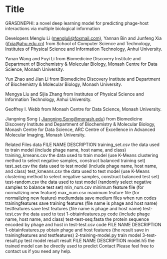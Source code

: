 # Title
GRASDNEPHI: a novel deep learning model for predicting phage-host interactions via multiple biological information

Developers
Menglu Li (mengluli@foxmail.com), Yannan Bin and Junfeng Xia (jfxia@ahu.edu.cn) from School of Computer Science and Technology, Institutes of Physical Science and Information Technology, Anhui University.

Yanan Wang and Fuyi Li from Biomedicine Discovery Institute and Department of Biochemistry & Molecular Biology, Monash Centre for Data Science, Monash University.

Yun Zhao and Jian Li from Biomedicine Discovery Institute and Department of Biochemistry & Molecular Biology, Monash University.

Mengya Liu and Sijia Zhang from Institutes of Physical Science and Information Technology, Anhui University.

Geoffrey I. Webb from Monash Centre for Data Science, Monash University.

Jiangning Song ( Jiangning.Song@monash.edu) from Biomedicine Discovery Institute and Department of Biochemistry & Molecular Biology, Monash Centre for Data Science, ARC Centre of Excellence in Advanced Molecular Imaging, Monash University.

Related Files
data
FILE NAME	DESCRIPTION
training_set.csv	the data used to train model (include phage name, host name, and class)
training_kmeans.csv	the data used to train model (use K-Means clustering method to select negative samples, construct balanced training set)
test_set.csv	the data used to test model (include phage name, host name, and class)
test_kmeans.csv	the data used to test model (use K-Means clustering method to select negative samples, construct balanced test set)
test-random.csv	the data used to test model (randomly select negative samples to balance test set)
min_num.csv	minimum feature file (for normalizing new feature)
max_num.csv	maximum feature file (for normalizing new feature)
mediumdata	save medium files when run codes
trainingfeatures	save training features (file name is phage and host name)
testfeatures	save test features (file name is phage and host name)
test-test.csv	the data used to test 1-obtainfeatures.py code (include phage name, host name, and class)
test-test-seq.fasta	the protein sequence encoded by phage and host in test-test.csv
code
FILE NAME	DESCRIPTION
1-obtainfeatures.py	obtain phage and host features (the result save in trainingfeatures and testfeatures)
2-training-model.py	train model
3-test-result.py	test model result
result
FILE NAME	DESCRIPTION
model.h5	the trained model can be directly used to predict
Contact
Please feel free to contact us if you need any help.
